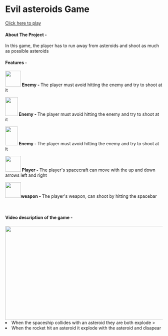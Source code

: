 # Evil asteroids Game
 <a href="https://orabu103.itch.io/evil-asteroids">Click here to play</a>
 
<h4>About The Project -</h4>
<p>In this game, the player has to run away from asteroids and shoot as much as possible asteroids</p>

<h4>Features -</h4>
<p><strong>
<img src="./Assets/Pictures/space.png" width="50px" height="50px" /> Enemy - </strong>
The player must avoid hitting the enemy and try to shoot at it </p>
<p><strong> 
<img src="./Assets/Pictures/miscellaneous.png" width="40px" height="60px" /> Enemy - </strong> 
The player must avoid hitting the enemy and try to shoot at it</p>
<p><strong> 
<img src="./Assets/Pictures/nature.png" width="40px" height="60px" /> Enemy - </strong> 
The player must avoid hitting the enemy and try to shoot at it</p>
<p><strong> 
<img src="./Assets/Pictures/spacship.png" width="50px" height="50px" /> Player - </strong>
The player's spacecraft can move with the up and down arrows left and right</p>
<p><strong> 
<img src="./Assets/Pictures/rocket.png" width="50px" height="50px" />weapon - </strong>
The player's weapon, can shoot by hitting the spacebar </p><br>
 

<h4>Video description of the game  -</h4>
<img src="./Assets/gameDescription.gif" width="560px" height="300px" />



<li>When the spaceship collides with an asteroid they are both explode
 ></li>



<li>When the rocket hit an asteroid it explode with the asteroid and disapear </li></li></li>


